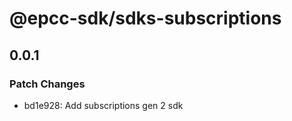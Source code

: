 # @epcc-sdk/sdks-subscriptions

## 0.0.1

### Patch Changes

- bd1e928: Add subscriptions gen 2 sdk
